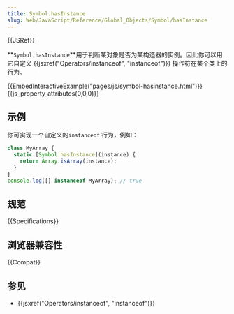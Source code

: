 ```yaml
---
title: Symbol.hasInstance
slug: Web/JavaScript/Reference/Global_Objects/Symbol/hasInstance
---
```


{{JSRef}}

**`Symbol.hasInstance`**用于判断某对象是否为某构造器的实例。因此你可以用它自定义 {{jsxref("Operators/instanceof", "instanceof")}} 操作符在某个类上的行为。

{{EmbedInteractiveExample("pages/js/symbol-hasinstance.html")}}{{js_property_attributes(0,0,0)}}

## 示例

你可实现一个自定义的`instanceof` 行为，例如：

```js
class MyArray {
  static [Symbol.hasInstance](instance) {
    return Array.isArray(instance);
  }
}
console.log([] instanceof MyArray); // true
```

## 规范

{{Specifications}}

## 浏览器兼容性

{{Compat}}

## 参见

- {{jsxref("Operators/instanceof", "instanceof")}}
